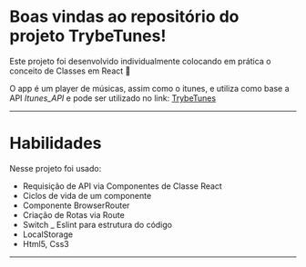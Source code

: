 
# Boas vindas ao repositório do projeto TrybeTunes!

Este projeto foi desenvolvido individualmente colocando em prática o conceito de Classes em React 🚀

O app é um player de músicas, assim como o itunes, e utiliza como base a API _Itunes_API_ e pode ser utilizado no link: [TrybeTunes](https://trybe-tunes.netlify.app/)

---

# Habilidades

Nesse projeto foi usado:

  - Requisição de API via Componentes de Classe React
  - Ciclos de vida de um componente
  - Componente BrowserRouter
  - Criação de Rotas via Route
  - Switch 
  _ Eslint para estrutura do código
  - LocalStorage
  - Html5, Css3

---




